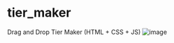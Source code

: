 # tier_maker
Drag and Drop Tier Maker (HTML + CSS + JS)
![image](https://github.com/user-attachments/assets/b9f33940-8ad7-496d-b035-8c10d96c1f64)


